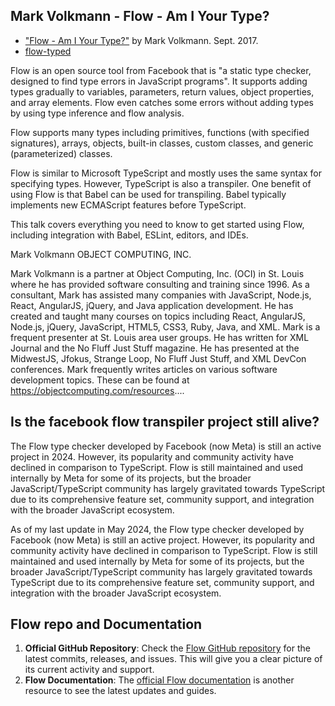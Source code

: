 ## Mark Volkmann - Flow - Am I Your Type?

* ["Flow - Am I Your Type?"](https://www.youtube.com/watch?v=Eti6_bSRgHU&t=304s)  by Mark Volkmann. Sept. 2017.
* [flow-typed](https://flow-typed.github.io/flow-typed/#/?id=flow-typed)

Flow is an open source tool from Facebook that is "a static type checker, designed to find type errors in JavaScript programs". It supports adding types gradually to variables, parameters, return values, object properties, and array elements. Flow even catches some errors without adding types by using type inference and flow analysis.

Flow supports many types including primitives, functions (with specified signatures), arrays, objects, built-in classes, custom classes, and generic (parameterized) classes.

Flow is similar to Microsoft TypeScript and mostly uses the same syntax for specifying types. However, TypeScript is also a transpiler. One benefit of using Flow is that Babel can be used for transpiling. Babel typically implements new ECMAScript features before TypeScript.

This talk covers everything you need to know to get started using Flow, including integration with Babel, ESLint, editors, and IDEs.

Mark Volkmann
OBJECT COMPUTING, INC.

Mark Volkmann is a partner at Object Computing, Inc. (OCI) in St. Louis where he has provided software consulting and training since 1996. As a consultant, Mark has assisted many companies with JavaScript, Node.js, React, AngularJS, jQuery, and Java application development. He has created and taught many courses on topics including React, AngularJS, Node.js, jQuery, JavaScript, HTML5, CSS3, Ruby, Java, and XML. Mark is a frequent presenter at St. Louis area user groups. He has written for XML Journal and the No Fluff Just Stuff magazine. He has presented at the MidwestJS, Jfokus, Strange Loop, No Fluff Just Stuff, and XML DevCon conferences. Mark frequently writes articles on various software development topics. These can be found at https://objectcomputing.com/resources....


## Is the facebook flow transpiler project still alive? 

The Flow type checker developed by Facebook (now Meta) is still an active project in 2024. However, its popularity and community activity have declined in comparison to TypeScript. Flow is still maintained and used internally by Meta for some of its projects, but the broader JavaScript/TypeScript community has largely gravitated towards TypeScript due to its comprehensive feature set, community support, and integration with the broader JavaScript ecosystem.


As of my last update in May 2024, the Flow type checker developed by Facebook (now Meta) is still an active project. However, its popularity and community activity have declined in comparison to TypeScript. Flow is still maintained and used internally by Meta for some of its projects, but the broader JavaScript/TypeScript community has largely gravitated towards TypeScript due to its comprehensive feature set, community support, and integration with the broader JavaScript ecosystem.

## Flow repo and Documentation

1. **Official GitHub Repository**: Check the [Flow GitHub repository](https://github.com/facebook/flow) for the latest commits, releases, and issues. This will give you a clear picture of its current activity and support.
2. **Flow Documentation**: The [official Flow documentation](https://flow.org/) is another resource to see the latest updates and guides.


